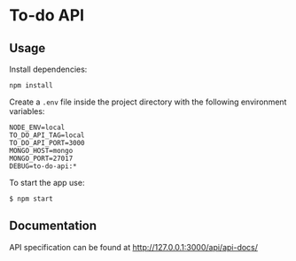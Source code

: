 # To-do API

## Usage

Install dependencies:
```
npm install
```

Create a `.env` file inside the project directory with the following environment variables:
```
NODE_ENV=local
TO_DO_API_TAG=local
TO_DO_API_PORT=3000
MONGO_HOST=mongo
MONGO_PORT=27017
DEBUG=to-do-api:*
```

To start the app use:
```
$ npm start
```

## Documentation

API specification can be found at http://127.0.0.1:3000/api/api-docs/
